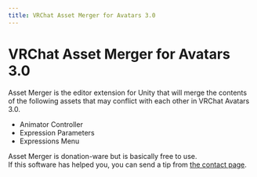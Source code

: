```yaml
---
title: VRChat Asset Merger for Avatars 3.0
---
```


# VRChat Asset Merger for Avatars 3.0

Asset Merger is the editor extension for Unity that will merge the contents of the following assets that may conflict with each other in VRChat Avatars 3.0.

-   Animator Controller
-   Expression Parameters
-   Expressions Menu

Asset Merger is donation-ware but is basically free to use.  
If this software has helped you, you can send a tip from [the contact page](/en-us/contact).
